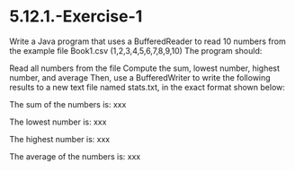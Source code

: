 # 5.12.1.-Exercise-1
Write a Java program that uses a BufferedReader to read 10 numbers from the example file Book1.csv (1,2,3,4,5,6,7,8,9,10)
The program should:         

Read all numbers from the file
Compute the sum, lowest number, highest number, and average
Then, use a BufferedWriter to write the following results to a new text file named stats.txt, in the exact format shown below:

The sum of the numbers is: xxx

The lowest number is: xxx

The highest number is: xxx

The average of the numbers is: xxx